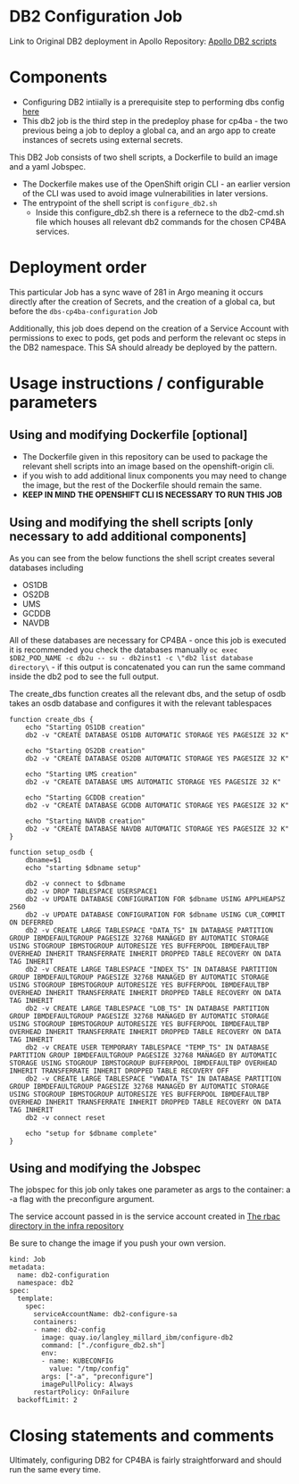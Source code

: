 # DB2 Configuration Job

Link to Original DB2 deployment in Apollo Repository: [Apollo DB2 scripts](https://github.com/apollo-business-automation/ibm-cp4ba-enterprise-deployment/tree/main/scripts/roles/db2)


# Components 


* Configuring DB2 intiially is a prerequisite step to performing dbs config [here](https://)
* This db2 job is the third step in the predeploy phase for cp4ba - the two previous being a job to deploy a global ca, and an argo app to create instances of secrets using external secrets.


This DB2 Job consists of two shell scripts, a Dockerfile to build an image and a yaml Jobspec. 
* The Dockerfile makes use of the OpenShift origin CLI - an earlier version of the CLI was used to avoid image vulnerabilities in later versions. 
* The entrypoint of the shell script is `configure_db2.sh` 
    * Inside this configure_db2.sh there is a refernece to the db2-cmd.sh file which houses all relevant db2 commands for the chosen CP4BA services. 


# Deployment order

This particular Job has a sync wave of 281 in Argo meaning it occurs directly after the creation of Secrets, and the creation of a global ca, but before the `dbs-cp4ba-configuration` Job 

Additionally, this job does depend on the creation of a Service Account with permissions to exec to pods, get pods and perform the relevant oc steps in the DB2 namespace. This SA should already be deployed by the pattern. 

# Usage instructions / configurable parameters

## Using and modifying Dockerfile [optional] 

* The Dockerfile given in this repository can be used to package the relevant shell scripts into an image based on the openshift-origin cli. 
* if you wish to add additional linux components you may need to change the image, but the rest of the Dockerfile should remain the same. 
* **KEEP IN MIND THE OPENSHIFT CLI IS NECESSARY TO RUN THIS JOB**


## Using and modifying the shell scripts [only necessary to add additional components]

As you can see from the below functions the shell script creates several databases including 
- OS1DB
- OS2DB 
- UMS 
- GCDDB 
- NAVDB 

All of these databases are necessary for CP4BA - once this job is executed it is recommended you check the databases manually `oc exec $DB2_POD_NAME -c db2u -- su - db2inst1 -c \"db2 list database directory\` - if this output is concatenated you can run the same command inside the db2 pod to see the full output.

The create_dbs function creates all the relevant dbs, and the setup of osdb takes an osdb database and configures it with the relevant tablespaces 
```
function create_dbs {
    echo "Starting OS1DB creation"
    db2 -v "CREATE DATABASE OS1DB AUTOMATIC STORAGE YES PAGESIZE 32 K"

    echo "Starting OS2DB creation"
    db2 -v "CREATE DATABASE OS2DB AUTOMATIC STORAGE YES PAGESIZE 32 K"

    echo "Starting UMS creation"
    db2 -v "CREATE DATABASE UMS AUTOMATIC STORAGE YES PAGESIZE 32 K"

    echo "Starting GCDDB creation"
    db2 -v "CREATE DATABASE GCDDB AUTOMATIC STORAGE YES PAGESIZE 32 K"

    echo "Starting NAVDB creation"
    db2 -v "CREATE DATABASE NAVDB AUTOMATIC STORAGE YES PAGESIZE 32 K"
}

function setup_osdb {
    dbname=$1
    echo "starting $dbname setup"

    db2 -v connect to $dbname
    db2 -v DROP TABLESPACE USERSPACE1
    db2 -v UPDATE DATABASE CONFIGURATION FOR $dbname USING APPLHEAPSZ 2560
    db2 -v UPDATE DATABASE CONFIGURATION FOR $dbname USING CUR_COMMIT ON DEFERRED
    db2 -v CREATE LARGE TABLESPACE "DATA_TS" IN DATABASE PARTITION GROUP IBMDEFAULTGROUP PAGESIZE 32768 MANAGED BY AUTOMATIC STORAGE USING STOGROUP IBMSTOGROUP AUTORESIZE YES BUFFERPOOL IBMDEFAULTBP OVERHEAD INHERIT TRANSFERRATE INHERIT DROPPED TABLE RECOVERY ON DATA TAG INHERIT
    db2 -v CREATE LARGE TABLESPACE "INDEX_TS" IN DATABASE PARTITION GROUP IBMDEFAULTGROUP PAGESIZE 32768 MANAGED BY AUTOMATIC STORAGE USING STOGROUP IBMSTOGROUP AUTORESIZE YES BUFFERPOOL IBMDEFAULTBP OVERHEAD INHERIT TRANSFERRATE INHERIT DROPPED TABLE RECOVERY ON DATA TAG INHERIT
    db2 -v CREATE LARGE TABLESPACE "LOB_TS" IN DATABASE PARTITION GROUP IBMDEFAULTGROUP PAGESIZE 32768 MANAGED BY AUTOMATIC STORAGE USING STOGROUP IBMSTOGROUP AUTORESIZE YES BUFFERPOOL IBMDEFAULTBP OVERHEAD INHERIT TRANSFERRATE INHERIT DROPPED TABLE RECOVERY ON DATA TAG INHERIT
    db2 -v CREATE USER TEMPORARY TABLESPACE "TEMP_TS" IN DATABASE PARTITION GROUP IBMDEFAULTGROUP PAGESIZE 32768 MANAGED BY AUTOMATIC STORAGE USING STOGROUP IBMSTOGROUP BUFFERPOOL IBMDEFAULTBP OVERHEAD INHERIT TRANSFERRATE INHERIT DROPPED TABLE RECOVERY OFF
    db2 -v CREATE LARGE TABLESPACE "VWDATA_TS" IN DATABASE PARTITION GROUP IBMDEFAULTGROUP PAGESIZE 32768 MANAGED BY AUTOMATIC STORAGE USING STOGROUP IBMSTOGROUP AUTORESIZE YES BUFFERPOOL IBMDEFAULTBP OVERHEAD INHERIT TRANSFERRATE INHERIT DROPPED TABLE RECOVERY ON DATA TAG INHERIT
    db2 -v connect reset

    echo "setup for $dbname complete"
}
```


## Using and modifying the Jobspec 

The jobspec for this job only takes one parameter as args to the container: a -a flag with the preconfigure argument. 

The service account passed in is the service account created in [The rbac directory in the infra repository](https://github.com/oto-gitops-oneshot/otp-gitops-infra/tree/master/rbac/db2/db2-config)

Be sure to change the image if you push your own version. 

```apiVersion: batch/v1
kind: Job
metadata:
  name: db2-configuration
  namespace: db2
spec:
  template:
    spec:
      serviceAccountName: db2-configure-sa
      containers:
      - name: db2-config
        image: quay.io/langley_millard_ibm/configure-db2
        command: ["./configure_db2.sh"]
        env:
        - name: KUBECONFIG
          value: "/tmp/config"
        args: ["-a", "preconfigure"]
        imagePullPolicy: Always
      restartPolicy: OnFailure
  backoffLimit: 2
  ```


# Closing statements and comments

Ultimately, configuring DB2 for CP4BA is fairly straightforward and should run the same every time. 